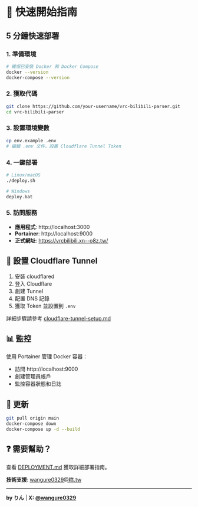 # 🚀 快速開始指南

## 5 分鐘快速部署

### 1. 準備環境

```bash
# 確保已安裝 Docker 和 Docker Compose
docker --version
docker-compose --version
```

### 2. 獲取代碼

```bash
git clone https://github.com/your-username/vrc-bilibili-parser.git
cd vrc-bilibili-parser
```

### 3. 設置環境變數

```bash
cp env.example .env
# 編輯 .env 文件，設置 Cloudflare Tunnel Token
```

### 4. 一鍵部署

```bash
# Linux/macOS
./deploy.sh

# Windows
deploy.bat
```

### 5. 訪問服務

- **應用程式**: http://localhost:3000
- **Portainer**: http://localhost:9000
- **正式網址**: https://vrcbilibili.xn--o8z.tw/

## 🔧 設置 Cloudflare Tunnel

1. 安裝 cloudflared
2. 登入 Cloudflare
3. 創建 Tunnel
4. 配置 DNS 記錄
5. 獲取 Token 並設置到 `.env`

詳細步驟請參考 [cloudflare-tunnel-setup.md](cloudflare-tunnel-setup.md)

## 📊 監控

使用 Portainer 管理 Docker 容器：
- 訪問 http://localhost:9000
- 創建管理員帳戶
- 監控容器狀態和日誌

## 🔄 更新

```bash
git pull origin main
docker-compose down
docker-compose up -d --build
```

## ❓ 需要幫助？

查看 [DEPLOYMENT.md](DEPLOYMENT.md) 獲取詳細部署指南。

**技術支援**: wangure0329@糕.tw

---

**by りん** | **X: [@wangure0329](https://x.com/wangure0329)**
